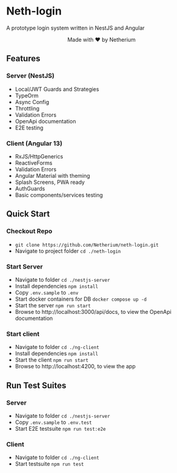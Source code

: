 # Neth-login

A prototype login system written in NestJS and Angular

<div align="center">Made with ❤ by Netherium</div>

## Features

### Server (NestJS)

- Local/JWT Guards and Strategies
- TypeOrm
- Async Config
- Throttling
- Validation Errors
- OpenApi documentation
- E2E testing

### Client (Angular 13)

- RxJS/HttpGenerics
- ReactiveForms
- Validation Errors
- Angular Material with theming
- Splash Screens, PWA ready
- AuthGuards
- Basic components/services testing


## Quick Start

### Checkout Repo

- `git clone https://github.com/Netherium/neth-login.git`
- Navigate to project folder `cd ./neth-login`

### Start Server

- Navigate to folder `cd ./nestjs-server`
- Install dependencies `npm install`
- Copy `.env.sample` to `.env`
- Start docker containers for DB `docker compose up -d`
- Start the server `npm run start`
- Browse to http://localhost:3000/api/docs, to view the OpenApi documentation

### Start client

- Navigate to folder `cd ./ng-client`
- Install dependencies `npm install`
- Start the client `npm run start`
- Browse to http://localhost:4200, to view the app


## Run Test Suites

### Server

- Navigate to folder `cd ./nestjs-server`
- Copy `.env.sample` to `.env.test`
- Start E2E testsuite `npm run test:e2e`

### Client

- Navigate to folder `cd ./ng-client`
- Start testsuite `npm run test`
